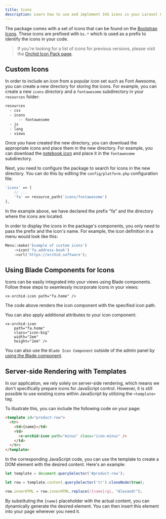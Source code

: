 ```yaml
---
title: Icons
description: Learn how to use and implement SVG icons in your Laravel Orchid projects with the detailed documentation on the "SVG Icons" page. Discover best practices and troubleshooting tips for adding custom SVG icons to your application.
---
```


The package comes with a set of icons that can be found on the [Bootstrap Icons](https://icons.getbootstrap.com/). 
These icons are prefixed with `bs.*` which is used as a prefix to identify the icons in your code.

> If you're looking for a list of icons for previous versions, please visit the [Orchid Icon Pack page](/en/docs/orchid-icons).

## Custom Icons

In order to include an icon from a popular icon set such as Font Awesome, you can create a new directory for storing the icons. For example, you can create a new `icons` directory and a `fontawesome` subdirectory in your `resources` folder:

```bash
resources
  - css 
  - icons
      -- fontawesome 
  - js
  - lang
  - views
```

Once you have created the new directory, you can download the appropriate icons and place them in the new directory. For example, you can download the [notebook icon](https://github.com/FortAwesome/Font-Awesome/blob/ce084cb3463f15fd6b001eb70622d00a0e43c56c/svgs/solid/address-book.svg) and place it in the `fontawesome` subdirectory.


Next, you need to configure the package to search for icons in the new directory. You can do this by editing the `config/platform.php` configuration file:


```php
'icons' => [
    // ...
    'fa' => resource_path('icons/fontawesome')
],
```

In the example above, we have declared the prefix "fa" and the directory where the icons are located.

In order to display the icons in the package's components, you only need to pass the prefix and the icon's name. For example, the icon definition in a menu would look like this:

```php
Menu::make('Example of custom icons')
    ->icon('fa.address-book')
    ->url('https://orchid.software');
```


## Using Blade Components for Icons

Icons can be easily integrated into your views using Blade components. Follow these steps to seamlessly incorporate icons in your views:

```blade
<x-orchid-icon path="fa.home" />
```
The code above renders the icon component with the specified icon path.

You can also apply additional attributes to your icon component:

```blade
<x-orchid-icon 
    path="fa.home" 
    class="icon-big" 
    width="2em" 
    height="2em" />
```

You can also use the `Blade Icon Component` outside of the admin panel by [using the Blade component](https://github.com/orchidsoftware/blade-icons).

## Server-side Rendering with Templates

In our application, we rely solely on server-side rendering, which means we don't specifically prepare icons for JavaScript control. However, it is still possible to use existing icons within JavaScript by utilizing the `<template>` tag.

To illustrate this, you can include the following code on your page:

```html
<template id="product-row">
  <tr>
    <td>{name}</td>
    <td>
      <x-orchid-icon path="minus" class="icon-minus" />
    </td>
  </tr>
</template>
```

In the corresponding JavaScript code, you can use the template to create a DOM element with the desired content. Here's an example:

```javascript
let template = document.querySelector('#product-row');

let row = template.content.querySelector('tr').cloneNode(true);

row.innerHTML = row.innerHTML.replace(/{name}/gi, "Alexandr");
```

By substituting the `{name}` placeholder with the actual content, you can dynamically generate the desired element. You can then insert this element into your page wherever you need it.
